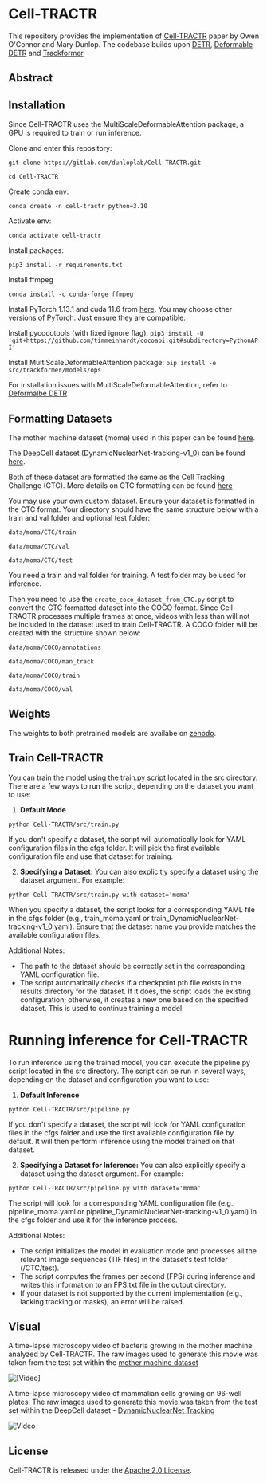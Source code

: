 # Cell-TRACTR
This repository provides the implementation of [Cell-TRACTR](https://www.biorxiv.org/content/10.1101/2024.07.11.603075v1) paper by Owen O'Connor and Mary Dunlop. The codebase builds upon [DETR](https://github.com/facebookresearch/detr), [Deformable DETR](https://github.com/fundamentalvision/Deformable-DETR) and [Trackformer](https://github.com/timmeinhardt/trackformer)

## Abstract


## Installation

Since Cell-TRACTR uses the MultiScaleDeformableAttention package, a GPU is required to train or run inference.

Clone and enter this repository:

```git clone https://gitlab.com/dunloplab/Cell-TRACTR.git```

```cd Cell-TRACTR```

Create conda env:

```conda create -n cell-tractr python=3.10```

Activate env:

```conda activate cell-tractr```

Install packages:

```pip3 install -r requirements.txt```

Install ffmpeg

```conda install -c conda-forge ffmpeg```

Install PyTorch 1.13.1 and cuda 11.6 from [here](https://pytorch.org/get-started/previous-versions/#v1131). You may choose other versions of PyTorch. Just ensure they are compatible.

Install pycocotools (with fixed ignore flag): ```pip3 install -U 'git+https://github.com/timmeinhardt/cocoapi.git#subdirectory=PythonAPI'```

Install MultiScaleDeformableAttention package: ```pip install -e src/trackformer/models/ops```

For installation issues with MultiScaleDeformableAttention, refer to [Deformalbe DETR](https://github.com/fundamentalvision/Deformable-DETR)

## Formatting Datasets

The mother machine dataset (moma) used in this paper can be found [here](https://zenodo.org/records/11237127).

The DeepCell dataset (DynamicNuclearNet-tracking-v1_0) can be found [here](https://datasets.deepcell.org/).

Both of these dataset are formatted the same as the Cell Tracking Challenge (CTC). More details on CTC formatting can be found [here](https://public.celltrackingchallenge.net/documents/Naming%20and%20file%20content%20conventions.pdf)

You may use your own custom dataset. Ensure your dataset is formatted in the CTC format. Your directory should have the same structure below with a train and val folder and optional test folder:

```data/moma/CTC/train```

```data/moma/CTC/val```

```data/moma/CTC/test```

You need a train and val folder for training. A test folder may be used for inference.

Then you need to use the ```create_coco_dataset_from_CTC.py``` script to convert the CTC formatted dataset into the COCO format. Since Cell-TRACTR processes multiple frames at once, videos with less than will not be included in the dataset used to train Cell-TRACTR. A COCO folder will be created with the structure shown below:

```data/moma/COCO/annotations```

```data/moma/COCO/man_track```

```data/moma/COCO/train```

```data/moma/COCO/val```

## Weights

The weights to both pretrained models are availabe on [zenodo](https://zenodo.org/records/14509424).


## Train Cell-TRACTR

You can train the model using the train.py script located in the src directory. There are a few ways to run the script, depending on the dataset you want to use:

1. **Default Mode**

```python Cell-TRACTR/src/train.py```

If you don't specify a dataset, the script will automatically look for YAML configuration files in the cfgs folder. It will pick the first available configuration file and use that dataset for training.

2. **Specifying a Dataset:** You can also explicitly specify a dataset using the dataset argument. For example:

```python Cell-TRACTR/src/train.py with dataset='moma'```

When you specify a dataset, the script looks for a corresponding YAML file in the cfgs folder (e.g., train_moma.yaml or train_DynamicNuclearNet-tracking-v1_0.yaml). Ensure that the dataset name you provide matches the available configuration files.

Additional Notes:
- The path to the dataset should be correctly set in the corresponding YAML configuration file.
- The script automatically checks if a checkpoint.pth file exists in the results directory for the dataset. If it does, the script loads the existing configuration; otherwise, it creates a new one based on the specified dataset. This is used to continue training a model.

# Running inference for Cell-TRACTR

To run inference using the trained model, you can execute the pipeline.py script located in the src directory. The script can be run in several ways, depending on the dataset and configuration you want to use:

1. **Default Inference**

```python Cell-TRACTR/src/pipeline.py```

If you don't specify a dataset, the script will look for YAML configuration files in the cfgs folder and use the first available configuration file by default. It will then perform inference using the model trained on that dataset.

2. **Specifying a Dataset for Inference:** You can also explicitly specify a dataset using the dataset argument. For example:

```python Cell-TRACTR/src/pipeline.py with dataset='moma'```

The script will look for a corresponding YAML configuration file (e.g., pipeline_moma.yaml or pipeline_DynamicNuclearNet-tracking-v1_0.yaml) in the cfgs folder and use it for the inference process.

Additional Notes:
- The script initializes the model in evaluation mode and processes all the relevant image sequences (TIF files) in the dataset's test folder (/CTC/test).
- The script computes the frames per second (FPS) during inference and writes this information to an FPS.txt file in the output directory.
- If your dataset is not supported by the current implementation (e.g., lacking tracking or masks), an error will be raised.

## Visual

A time-lapse microscopy video of bacteria growing in the mother machine analyzed by Cell-TRACTR. The raw images used to generate this movie was taken from the test set within the [mother machine dataset](https://zenodo.org/records/11237127)

![[Video]](https://media0.giphy.com/media/v1.Y2lkPTc5MGI3NjExd2VrOW16djJnYzJ4cWhsd2F0cjNtNzVnazgzNjZuMjhucmdoNGkwYiZlcD12MV9pbnRlcm5hbF9naWZfYnlfaWQmY3Q9Zw/cwNDVhxqTPYMYMxd75/giphy.gif)

A time-lapse microscopy video of mammalian cells growing on 96-well plates.  The raw images used to generate this movie was taken from the test set within the DeepCell dataset - [DynamicNuclearNet Tracking](https://datasets.deepcell.org/data)

![Video](https://media2.giphy.com/media/v1.Y2lkPTc5MGI3NjExMjFzbXBkZmFpYnZsNjdpbmlvZjY1cGFpdGc0NnNuZWoyOHg4bWN3YyZlcD12MV9pbnRlcm5hbF9naWZfYnlfaWQmY3Q9Zw/fhTdHoCSARZjrRpyyn/giphy.gif)

## License

Cell-TRACTR is released under the [Apache 2.0 License](LICENSE).
